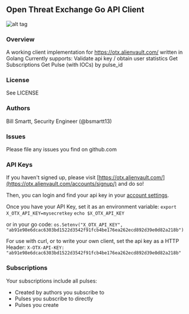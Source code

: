 Open Threat Exchange Go API Client
-----------------------------

![alt tag](https://i.imgur.com/I0USmqj.png)

### Overview

A working client implementation for https://otx.alienvault.com/ written in Golang
Currently supports:
Validate api key / obtain user statistics
Get Subscriptions
Get Pulse (with IOCs) by pulse_id

### License
See LICENSE

### Authors
Bill Smartt, Security Engineer (@bsmartt13)

### Issues
Please file any issues you find on github.com

### API Keys
If you haven't signed up, please visit [https://otx.alienvault.com/](https://otx.alienvault.com/accounts/signup/) and do so!

Then, you can login and find your api key in your [account settings](https://otx.alienvault.com/settings/).

Once you have your API Key, set it as an environment variable:
```export X_OTX_API_KEY=mysecretkey```
```echo $X_OTX_API_KEY```

or in your go code:
```os.Setenv("X_OTX_API_KEY", "ab91e98e6dcac6303bd1522d3542f91fcb4be176ea262ecd892d39e0d82a218b")```

For use with curl, or to write your own client, set the api key as a HTTP Header:
```X-OTX-API-KEY: "ab91e98e6dcac6303bd1522d3542f91fcb4be176ea262ecd892d39e0d82a218b"```


### Subscriptions
Your subscriptions include all pulses:
- Created by authors you subscribe to
- Pulses you subscribe to directly
- Pulses you create
